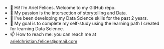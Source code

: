 - 👋 Hi! I’m Ariel Felices. Welcome to my GitHub repo.
- 👀 My passion is the intersection of storytelling and Data.
- 🌱 I've been developing my Data Science skills for the past 2 years.
- 💞️ My goal is to complete my self-study using the learning path I created for learning Data Science.
- 📫 How to reach me: you can reach me at arielchristian.felices@gmail.com

<!---
A-C-A-F/A-C-A-F is a ✨ special ✨ repository because its `README.md` (this file) appears on your GitHub profile.
You can click the Preview link to take a look at your changes.
--->

